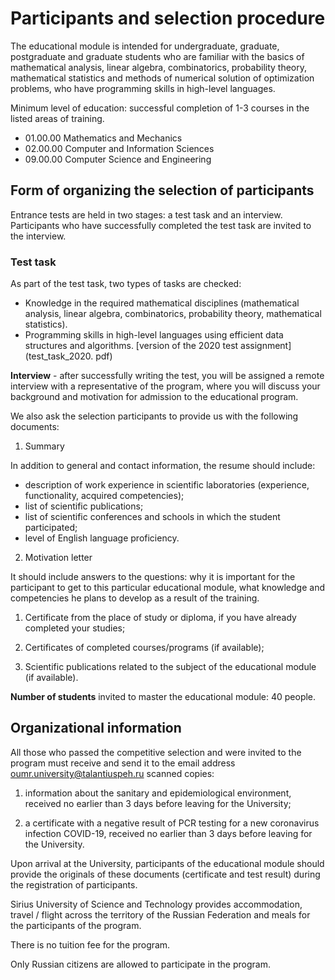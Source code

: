 # Participants and selection procedure

The educational module is intended for undergraduate, graduate, postgraduate and graduate students who are familiar with the basics of mathematical analysis, linear algebra, combinatorics, probability theory, mathematical statistics and methods of numerical solution of optimization problems, who have programming skills in high-level languages.

Minimum level of education: successful completion of 1-3 courses in the listed areas of training.

- 01.00.00 Mathematics and Mechanics
- 02.00.00 Computer and Information Sciences
- 09.00.00 Computer Science and Engineering

## Form of organizing the selection of participants

Entrance tests are held in two stages: a test task and an interview. Participants who have successfully completed the test task are invited to the interview.

### Test task

As part of the test task, two types of tasks are checked:
- Knowledge in the required mathematical disciplines (mathematical analysis, linear algebra, combinatorics, probability theory, mathematical statistics).
- Programming skills in high-level languages using efficient data structures and algorithms.
[version of the 2020 test assignment](test_task_2020. pdf)

**Interview** - after successfully writing the test, you will be assigned a remote interview with a representative of the program, where you will discuss your background and motivation for admission to the educational program.

We also ask the selection participants to provide us with the following documents:

1. Summary

In addition to general and contact information, the resume should include:
- description of work experience in scientific laboratories (experience, functionality, acquired competencies);
- list of scientific publications;
- list of scientific conferences and schools in which the student participated;
- level of English language proficiency.

2. Motivation letter

It should include answers to the questions: why it is important for the participant to get to this particular educational module, what knowledge and competencies he plans to develop as a result of the training.

1. Certificate from the place of study or diploma, if you have already completed your studies;

2. Certificates of completed courses/programs (if available);

3. Scientific publications related to the subject of the educational module (if available).


**Number of students** invited to master the educational module: 40 people.

## Organizational information

All those who passed the competitive selection and were invited to the program must receive and send it to the email address oumr.university@talantiuspeh.ru scanned copies:

1) information about the sanitary and epidemiological environment, received no earlier than 3 days before leaving for the University;

2) a certificate with a negative result of PCR testing for a new coronavirus infection COVID-19, received no earlier than 3 days before leaving for the University.

Upon arrival at the University, participants of the educational module should provide the originals of these documents (certificate and test result) during the registration of participants.

Sirius University of Science and Technology provides accommodation, travel / flight across the territory of the Russian Federation and meals for the participants of the program.

There is no tuition fee for the program.

Only Russian citizens are allowed to participate in the program.
